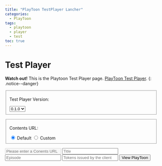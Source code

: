 ```yaml
---
title: "PlayToon TestPlayer Lancher"
categories:
  - PlayToon
tags:  
  - playtoon
  - player
  - test
toc: true
---
```


# Test Player
<!-- Html 문법과 markdown 문법 섞임 -->
**Watch out!** This is the Playtoon Test Player page. [PlayToon Test Player](#test-player).
{: .notice--danger}

<form id="formPlayerVersion">
  <fieldset>
  <p>Test Player Version:</p>
    <select name="version" >
      <!-- <option value="none">=== Select ===</option> -->
      <!-- <option value="testplayer_020">0.2.0</option> -->
      <option value="testplayer_010" selected>0.1.0</option>
    </select>
  </fieldset>
</form>

<form id="formContentsUrl">
  <fieldset>
    <p>Contents URL:</p>
    <div>
      <input type="radio" id="Default" name="contact" value="Default" onclick="SetTargetRadioCustomUrl('Default')" checked> Default
      <label for="Default"></label>
      <input type="radio" id="Custom" name="contact" value="Custom" onclick="SetTargetRadioCustomUrl('Custom')"> Custom
      <label for="Custom" ></label>
    </div>
  </fieldset>
</form>

<form id="formInputInfo" action="javascript:;" onsubmit="return PlayToonSubmit(this);">
    <input id="custom-url" name="customUrl" type="text" placeholder="Please enter a Conents URL" disabled required />
    <input id="title" type="text" placeholder="Title" list="title-list" required />
    <datalist id="title-list">
        <option value="Title_Sample"></option>
    </datalist>
    <input id="episode" type="text" placeholder="Episode" list="episode-list" required />
    <datalist id="episode-list">
        <option value="Episode1"></option>
    </datalist>
    <input id="token" type="text" placeholder="Tokens issued by the client" required />
    <button type="submit" id="show-selected" class="btn btn--info">View PlayToon</button>
</form>

<script charset="UTF-8" type="text/javascript">
  String.prototype.format = function() {
    var formatted = this;
    for (var i = 0; i < arguments.length; i++) {
        var regexp = new RegExp('\\{'+i+'\\}', 'gi');
        formatted = formatted.replace(regexp, arguments[i]);
    }
    return formatted;
  }  
  function GetPlayerUrl(playerVersion){
    switch (playerVersion) {
      case "testplayer_010":
        return "{{site.data.playtoon-urls.player.testplayer_010}}";
      case "testplayer_020":
        return "{{site.data.playtoon-urls.player.testplayer_020}}";
      default:
        return "";
    }
  }
  function GetContentsUrl(theForm, selectedCustomUrl, playerVersion){
    if(selectedCustomUrl == "Custom"){
      return theForm.elements["custom-url"].value;
    }
    else{
      switch (playerVersion) {
      case "testplayer_010":
        return "{{site.data.playtoon-urls.contents.contents_010}}";
      case "testplayer_020":
        return "{{site.data.playtoon-urls.contents.contents_020}}";
      default:
        return "";
        }
      }
  }
  function SetTargetRadioCustomUrl(currentRadio){
    let isCustomUrl = currentRadio == "Custom";
    if(isCustomUrl == false){
      formInputInfo.customUrl.value = "";
    }
    formInputInfo.customUrl.disabled = !isCustomUrl;
    formInputInfo.customUrl.required = isCustomUrl;
  }
  function PlayToonSubmit(theForm){
    let playerRootUrl = "{{site.data.playtoon-urls.player.root}}";
    let token = theForm.elements["token"].value;
    let title = theForm.elements["title"].value;
    let episode = theForm.elements["episode"].value;
    for(let i=1; i < formContentsUrl.elements.length; ++i){
      if(formContentsUrl.elements[i].checked){
        var selectedCustomUrl = formContentsUrl.elements[i].value;
      }
    }
    for(let i=1; i < formPlayerVersion.elements.length; ++i){
      var playerVersion = formPlayerVersion.elements[i].value;
      var playerUrl = GetPlayerUrl(playerVersion)
      var contentsUrl = GetContentsUrl(theForm, selectedCustomUrl, playerVersion)
    }
    if(playerVersion == "testplayer_010"){
      var url = "{0}?token={1}?title={2}?episode={3}?c_url={4}".format(playerUrl, token, title, episode, contentsUrl);
    }
    else{
      var url = "{0}?token={1}&title={2}&episode={3}&c_url={4}".format(playerUrl, token, title, episode, contentsUrl);
    }
    // alert(url);
    location.href=url;
  }
</script>
